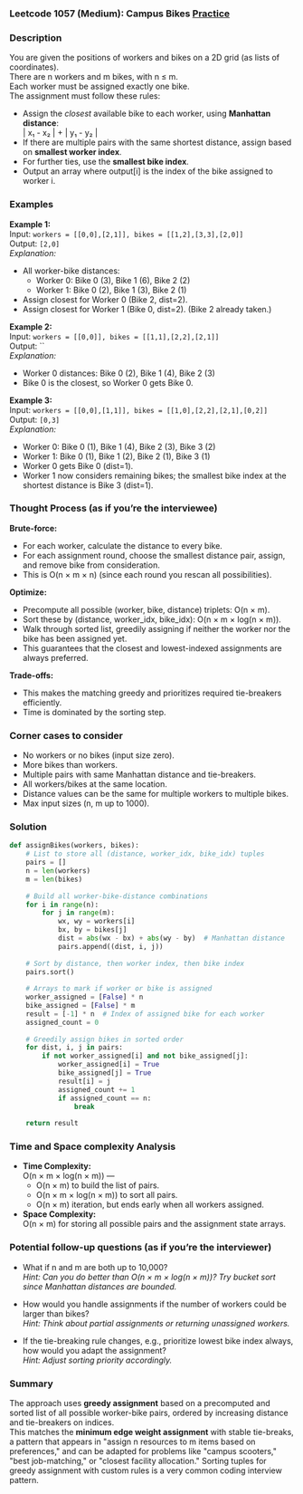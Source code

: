 ### Leetcode 1057 (Medium): Campus Bikes [Practice](https://leetcode.com/problems/campus-bikes)

### Description  
You are given the positions of workers and bikes on a 2D grid (as lists of coordinates).  
There are n workers and m bikes, with n ≤ m.  
Each worker must be assigned exactly one bike.  
The assignment must follow these rules:
- Assign the *closest* available bike to each worker, using **Manhattan distance**:  
  | x₁ - x₂ | + | y₁ - y₂ |
- If there are multiple pairs with the same shortest distance, assign based on **smallest worker index**.
- For further ties, use the **smallest bike index**.
- Output an array where output[i] is the index of the bike assigned to worker i.

### Examples  

**Example 1:**  
Input: `workers = [[0,0],[2,1]], bikes = [[1,2],[3,3],[2,0]]`  
Output: `[2,0]`  
*Explanation:*
- All worker-bike distances:
    - Worker 0: Bike 0 (3), Bike 1 (6), Bike 2 (2)
    - Worker 1: Bike 0 (2), Bike 1 (3), Bike 2 (1)
- Assign closest for Worker 0 (Bike 2, dist=2).
- Assign closest for Worker 1 (Bike 0, dist=2). (Bike 2 already taken.)

**Example 2:**  
Input: `workers = [[0,0]], bikes = [[1,1],[2,2],[2,1]]`  
Output: ``  
*Explanation:*
- Worker 0 distances: Bike 0 (2), Bike 1 (4), Bike 2 (3)
- Bike 0 is the closest, so Worker 0 gets Bike 0.

**Example 3:**  
Input: `workers = [[0,0],[1,1]], bikes = [[1,0],[2,2],[2,1],[0,2]]`  
Output: `[0,3]`  
*Explanation:*
- Worker 0: Bike 0 (1), Bike 1 (4), Bike 2 (3), Bike 3 (2)
- Worker 1: Bike 0 (1), Bike 1 (2), Bike 2 (1), Bike 3 (1)
- Worker 0 gets Bike 0 (dist=1).
- Worker 1 now considers remaining bikes; the smallest bike index at the shortest distance is Bike 3 (dist=1).

### Thought Process (as if you’re the interviewee)  
**Brute-force:**  
- For each worker, calculate the distance to every bike.
- For each assignment round, choose the smallest distance pair, assign, and remove bike from consideration.
- This is O(n × m × n) (since each round you rescan all possibilities).

**Optimize:**  
- Precompute all possible (worker, bike, distance) triplets: O(n × m).
- Sort these by (distance, worker_idx, bike_idx): O(n × m × log(n × m)).
- Walk through sorted list, greedily assigning if neither the worker nor the bike has been assigned yet.
- This guarantees that the closest and lowest-indexed assignments are always preferred.

**Trade-offs:**  
- This makes the matching greedy and prioritizes required tie-breakers efficiently.
- Time is dominated by the sorting step.

### Corner cases to consider  
- No workers or no bikes (input size zero).
- More bikes than workers.
- Multiple pairs with same Manhattan distance and tie-breakers.
- All workers/bikes at the same location.
- Distance values can be the same for multiple workers to multiple bikes.
- Max input sizes (n, m up to 1000).

### Solution

```python
def assignBikes(workers, bikes):
    # List to store all (distance, worker_idx, bike_idx) tuples
    pairs = []
    n = len(workers)
    m = len(bikes)
    
    # Build all worker-bike-distance combinations
    for i in range(n):
        for j in range(m):
            wx, wy = workers[i]
            bx, by = bikes[j]
            dist = abs(wx - bx) + abs(wy - by)  # Manhattan distance
            pairs.append((dist, i, j))
    
    # Sort by distance, then worker index, then bike index
    pairs.sort()
    
    # Arrays to mark if worker or bike is assigned
    worker_assigned = [False] * n
    bike_assigned = [False] * m
    result = [-1] * n  # Index of assigned bike for each worker
    assigned_count = 0
    
    # Greedily assign bikes in sorted order
    for dist, i, j in pairs:
        if not worker_assigned[i] and not bike_assigned[j]:
            worker_assigned[i] = True
            bike_assigned[j] = True
            result[i] = j
            assigned_count += 1
            if assigned_count == n:
                break
    
    return result
```

### Time and Space complexity Analysis  

- **Time Complexity:**  
  O(n × m × log(n × m)) — 
    - O(n × m) to build the list of pairs.
    - O(n × m × log(n × m)) to sort all pairs.
    - O(n × m) iteration, but ends early when all workers assigned.
- **Space Complexity:**  
  O(n × m) for storing all possible pairs and the assignment state arrays.

### Potential follow-up questions (as if you’re the interviewer)  

- What if n and m are both up to 10,000?  
  *Hint: Can you do better than O(n × m × log(n × m))? Try bucket sort since Manhattan distances are bounded.*

- How would you handle assignments if the number of workers could be larger than bikes?  
  *Hint: Think about partial assignments or returning unassigned workers.*

- If the tie-breaking rule changes, e.g., prioritize lowest bike index always, how would you adapt the assignment?  
  *Hint: Adjust sorting priority accordingly.*

### Summary
The approach uses **greedy assignment** based on a precomputed and sorted list of all possible worker-bike pairs, ordered by increasing distance and tie-breakers on indices.  
This matches the **minimum edge weight assignment** with stable tie-breaks, a pattern that appears in "assign n resources to m items based on preferences," and can be adapted for problems like "campus scooters," "best job-matching," or "closest facility allocation." Sorting tuples for greedy assignment with custom rules is a very common coding interview pattern.